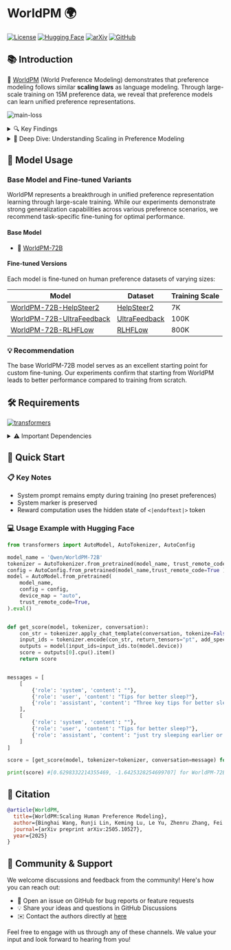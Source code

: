 # WorldPM 🌍

[![License](https://img.shields.io/badge/License-Apache%202.0-blue.svg)](https://opensource.org/licenses/Apache-2.0)
[![Hugging Face](https://img.shields.io/badge/🤗%20Hugging%20Face-WorldPM-yellow)](https://huggingface.co/Qwen/WorldPM-72B)
[![arXiv](https://img.shields.io/badge/arXiv-2505.10527-b31b1b.svg)](https://arxiv.org/abs/2505.10527)
[![GitHub](https://img.shields.io/badge/GitHub-WorldPM-4b32c3?logo=github)](https://github.com/QwenLM/Qwen-World)


## 📚 Introduction
📄 [WorldPM](https://arxiv.org/abs/2505.10527) (World Preference Modeling) demonstrates that preference modeling follows similar **scaling laws** as language modeling. Through large-scale training on 15M preference data, we reveal that preference models can learn unified preference representations.

![main-loss](http://qianwen-res.oss-accelerate-overseas.aliyuncs.com/WorldPM/main-loss.png)


<details>
<summary>🔍 Key Findings</summary>


* **In adversarial evaluation, test losses demonstrate a power law decrease**, indicating the model's enhanced ability to identify responses with intentional errors and those that are well-written but irrelevant or incomplete.
* **The objective metrics reveal an emergent phenomenon**, where larger models demonstrate a power law decrease in test losses across more benchmarks. WorldPM represents a challenging task that requires larger models to elicit preferences for objective knowledge, pointing to its substantial potential for further advancement.
* **Subjective evaluations show no apparent scaling trends.** We analyze potential reasons from the perspective of style preferences. While WorldPM becomes more style-neutral as it scales up, some subjective evaluations exhibit style preferences, resulting in lower evaluation performance.

</details>

<details>
<summary>🤔 Deep Dive: Understanding Scaling in Preference Modeling</summary>

## Why Subjective Domains Don't Scale

In our scaling experiments for preference modeling, we observed clear scaling trends in objective domains but not in subjective ones. We attribute this to the multi-dimensional nature of subjective evaluations - the assessment results are essentially averages across many dimensions. This leads to positive scaling in some dimensions and negative scaling in others, resulting in an apparent lack of overall scaling. Notably, as explained in our paper, for certain surface-level dimensions like style, WorldPM overcomes these biases, leading to significantly lower evaluation scores.

## Why Preference Modeling is Scalable

<details>
<summary>💡 Key Insights</summary>

The scalability of preference modeling might seem counterintuitive, with two main concerns:

1. **Task Perspective**: Preference modeling appears too simple with only binary signals (indicating which response is preferred), resulting in sparse supervision.

2. **Data Perspective**: Human forum data appears noisy and seemingly difficult to scale.

### Addressing the Concerns

**On Sparse Supervision:**
Consider why next token prediction successfully models language - to accurately predict the next word (e.g., with 90% probability), language models must understand comprehensive language rules. Similarly, to successfully predict 90% of preference dataset labels, models must learn sufficiently universal human preference representations.

**On Noisy Data:**
Noise refers to the apparent randomness in labels or supervision signals. However, since forum data represents genuine human annotations, it inherently contains its own rationality. Even if individual human intelligence cannot discern the patterns, powerful language models can discover underlying structures.

### Key Conclusion
Neural network scalability might depend neither on dense supervision signals nor on precise supervision signals. As long as the supervision signals are reasonable and challenging, scaling is possible - although dense and precise signals would accelerate convergence.

</details>
</details>

## 🎯 Model Usage

### Base Model and Fine-tuned Variants

WorldPM represents a breakthrough in unified preference representation learning through large-scale training. While our experiments demonstrate strong generalization capabilities across various preference scenarios, we recommend task-specific fine-tuning for optimal performance.

#### Base Model
- 🌟 [WorldPM-72B](https://huggingface.co/Qwen/WorldPM-72B)

#### Fine-tuned Versions
Each model is fine-tuned on human preference datasets of varying sizes:

| Model | Dataset | Training Scale |
|-------|---------|-------|
| [WorldPM-72B-HelpSteer2](https://huggingface.co/Qwen/WorldPM-72B-HelpSteer2) | [HelpSteer2](https://huggingface.co/datasets/nvidia/HelpSteer2) | 7K |
| [WorldPM-72B-UltraFeedback](https://huggingface.co/Qwen/WorldPM-72B-UltraFeedback) | [UltraFeedback](https://huggingface.co/datasets/openbmb/UltraFeedback) | 100K |
| [WorldPM-72B-RLHFLow](https://huggingface.co/Qwen/WorldPM-72B-RLHFLow) | [RLHFLow](https://huggingface.co/datasets/RLHFlow/pair_data_v2_80K_wsafety) | 800K |


### 💡 Recommendation
The base WorldPM-72B model serves as an excellent starting point for custom fine-tuning. Our experiments confirm that starting from WorldPM leads to better performance compared to training from scratch.



## 🛠️ Requirements

[![transformers](https://img.shields.io/badge/transformers-≥4.40.0-green.svg)](https://github.com/huggingface/transformers)

<details>
<summary>⚠️ Important Dependencies</summary>

- Required: `transformers>=4.40.0`
- Recommended: Latest version of `transformers`

> **Warning**: Version requirement is crucial as Qwen2.5 integration started from `transformers 4.37.0`

For GPU requirements and performance metrics, check the [Qwen2 benchmark results](https://qwen.readthedocs.io/en/latest/benchmark/speed_benchmark.html).

</details>

## 🚀 Quick Start

### 📋 Key Notes
- System prompt remains empty during training (no preset preferences)
- System marker is preserved
- Reward computation uses the hidden state of `<|endoftext|>` token

### 💻 Usage Example with Hugging Face

```python
from transformers import AutoModel, AutoTokenizer, AutoConfig

model_name = 'Qwen/WorldPM-72B'
tokenizer = AutoTokenizer.from_pretrained(model_name, trust_remote_code=True)
config = AutoConfig.from_pretrained(model_name,trust_remote_code=True )
model = AutoModel.from_pretrained(
    model_name, 
    config = config, 
    device_map = "auto", 
    trust_remote_code=True,
).eval()


def get_score(model, tokenizer, conversation):
    con_str = tokenizer.apply_chat_template(conversation, tokenize=False, add_generation_prompt=False)
    input_ids = tokenizer.encode(con_str, return_tensors="pt", add_special_tokens=False)
    outputs = model(input_ids=input_ids.to(model.device))
    score = outputs[0].cpu().item()
    return score


messages = [
    [
        {'role': 'system', 'content': ""},
        {'role': 'user', 'content': "Tips for better sleep?"},
        {'role': 'assistant', 'content': "Three key tips for better sleep:\n1. Set a consistent bedtime and wake-up schedule\n2. Avoid screens 1 hour before bed\n3. Keep your bedroom cool and dark\n\nStart with these habits and you should notice improvement within a week."}
    ],
    [
        {'role': 'system', 'content': ""},
        {'role': 'user', 'content': "Tips for better sleep?"},
        {'role': 'assistant', 'content': "just try sleeping earlier or take some pills if u cant sleep lol. maybe watch tv until u get tired idk"}
    ]
]

score = [get_score(model, tokenizer=tokenizer, conversation=message) for message in messages]

print(score) #[0.6298332214355469, -1.6425328254699707] for WorldPM-72B
```

</details>


## 📝 Citation

```bibtex
@article{WorldPM,
  title={WorldPM:Scaling Human Preference Modeling}, 
  author={Binghai Wang, Runji Lin, Keming Lu, Le Yu, Zhenru Zhang, Fei Huang, Chujie Zheng, Kai Dang, Yang Fan, Xingzhang Ren, An Yang, Dayiheng Liu, Tao Gui, Qi Zhang, Xuanjing Huang, Yu-Gang Jiang, Bowen Yu, Jingren Zhou, and Junyang Lin},
  journal={arXiv preprint arXiv:2505.10527},
  year={2025}
}
```

## 🤝 Community & Support

We welcome discussions and feedback from the community! Here's how you can reach out:

- 📝 Open an issue on GitHub for bug reports or feature requests
- 💡 Share your ideas and questions in GitHub Discussions
- ✉️ Contact the authors directly at [here](mailto:refrain.wbh@gmail.com)

Feel free to engage with us through any of these channels. We value your input and look forward to hearing from you!
